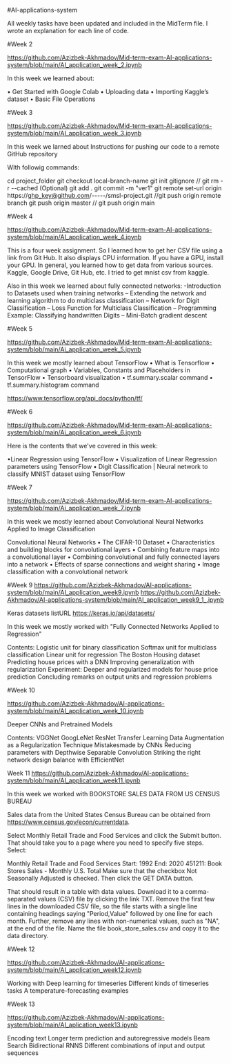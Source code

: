 #AI-applications-system

All weekly tasks have been updated and included in the MidTerm file. I wrote an explanation for each line of code.



#Week 2

https://github.com/Azizbek-Akhmadov/Mid-term-exam-AI-applications-system/blob/main/AI_application_week_2.ipynb

In this week we learned about:

• Get Started with Google Colab
• Uploading data
• Importing Kaggle’s dataset
• Basic File Operations 

#Week 3

https://github.com/Azizbek-Akhmadov/Mid-term-exam-AI-applications-system/blob/main/AI_application_week_3.ipynb

In this week we larned about Instructions for pushing our code to a remote GitHub repository

WIth followig commands:

cd project_folder
git checkout local-branch-name
git init
gitignore // git rm -r --cached (Optional)
git add .
git commit -m "ver1"
git remote set-url origin https://ghp_key@github.com/-----/smsl-project.git
//git push origin remote branch
git push origin master
// git push origin main

#Week 4

https://github.com/Azizbek-Akhmadov/Mid-term-exam-AI-applications-system/blob/main/AI_application_week_4.ipynb

This is a four week assignment. So I learned how to get her CSV file using a link from Git Hub. It also displays
CPU information. If you have a GPU, install your GPU. In general, you learned how to get data from various
sources. Kaggle, Google Drive, Git Hub, etc. I tried to get mnist csv from kaggle. 

Also in this week we learned about fully connected networks:
-Introduction to Datasets used when training networks
– Extending the network and learning algorithm to do
multiclass classification
– Network for Digit Classification
– Loss Function for Multiclass Classification
– Programming Example: Classifying handwritten Digits
– Mini-Batch gradient descent

#Week 5

https://github.com/Azizbek-Akhmadov/Mid-term-exam-AI-applications-system/blob/main/Ai_application_week_5.ipynb

In this week we mostly learned about TensorFlow
• What is Tensorflow
• Computational graph
• Variables, Constants and Placeholders in TensorFlow
• Tensorboard visualization
• tf.summary.scalar command
• tf.summary.histogram command

https://www.tensorflow.org/api_docs/python/tf/

#Week 6 

https://github.com/Azizbek-Akhmadov/Mid-term-exam-AI-applications-system/blob/main/Ai_application_week_6.ipynb

Here is the contents that we've covered in this week:

•Linear Regression using TensorFlow
• Visualization of Linear Regression parameters using
TensorFlow
• Digit Classification | Neural network to classify MNIST
dataset using TensorFlow

#Week 7

https://github.com/Azizbek-Akhmadov/Mid-term-exam-AI-applications-system/blob/main/Ai_application_week_7.ipynb

In this week we mostly learned about Convolutional Neural Networks Applied to
Image Classification

Convolutional Neural Networks
• The CIFAR-10 Dataset
• Characteristics and building blocks for convolutional
layers
• Combining feature maps into a convolutional layer
• Combining convolutional and fully connected layers into a
network
• Effects of sparse connections and weight sharing
• Image classification with a convolutional network

#Week 9 
https://github.com/Azizbek-Akhmadov/AI-applications-system/blob/main/AI_application_week9.ipynb
https://github.com/Azizbek-Akhmadov/AI-applications-system/blob/main/AI_application_week9_1_.ipynb

Keras datasets listURL
https://keras.io/api/datasets/

In this week we mostly worked with "Fully Connected Networks Applied to
Regression"

Contents:
Logistic unit for binary classification
Softmax unit for multiclass classification
Linear unit for regression
The Boston Housing dataset
Predicting house prices with a DNN
Improving generalization with regularization
Experiment: Deeper and regularized models for house
price prediction
Concluding remarks on output units and regression
problems

#Week 10 

https://github.com/Azizbek-Akhmadov/AI-applications-system/blob/main/AI_application_week_10.ipynb

Deeper CNNs and Pretrained Models

Contents:
VGGNet
GoogLeNet
ResNet
Transfer Learning
Data Augmentation as a Regularization Technique
Mistakesmade by CNNs
Reducing parameters with Depthwise Separable
Convolution
Striking the right network design balance with
EfficientNet

Week 11
https://github.com/Azizbek-Akhmadov/AI-applications-system/blob/main/AI_application_week11.ipynb

In this week we worked with BOOKSTORE SALES DATA FROM US CENSUS BUREAU

Sales data from the United States Census Bureau can be obtained from https://www.census.gov/econ/currentdata.

Select Monthly Retail Trade and Food Services and click the Submit button. That should take you to a page where you need to specify five steps. Select:

Monthly Retail Trade and Food Services
Start: 1992 End: 2020
451211: Book Stores
Sales - Monthly
U.S. Total
Make sure that the checkbox Not Seasonally Adjusted is checked. Then click the GET DATA button.

 That should result in a table with data values. Download it to a comma-separated values (CSV) file by clicking the link TXT. Remove the first few lines in the downloaded CSV file, so the file starts with a single line containing headings saying "Period,Value" followed by one line for each month. Further, remove any lines with non-numerical values, such as "NA", at the end of the file. Name the file book_store_sales.csv and copy it to the data directory.
 
 
#Week 12 

https://github.com/Azizbek-Akhmadov/AI-applications-system/blob/main/AI_application_week12.ipynb

Working with Deep learning for timeseries
Different kinds of timeseries tasks
A temperature-forecasting examples

#Week 13

https://github.com/Azizbek-Akhmadov/AI-applications-system/blob/main/AI_aplication_week13.ipynb

Encoding text
Longer
term prediction and autoregressive models
Beam Search
Bidirectional RNNS
Different combinations of input and output sequences



